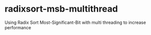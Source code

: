 # radixsort-msb-multithread
Using Radix Sort Most-Significant-Bit with multi threading to increase performance
